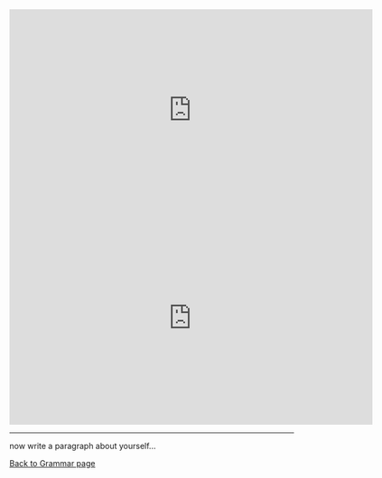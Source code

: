 <iframe src="https://h5p.org/h5p/embed/406272" width="643" height="358" frameborder="0" allowfullscreen="allowfullscreen"></iframe><script src="https://h5p.org/sites/all/modules/h5p/library/js/h5p-resizer.js" charset="UTF-8"></script>


<iframe src="https://h5p.org/h5p/embed/406575" width="643" height="379" frameborder="0" allowfullscreen="allowfullscreen"></iframe><script src="https://h5p.org/sites/all/modules/h5p/library/js/h5p-resizer.js" charset="UTF-8"></script>

<hr>

<p> now write a paragraph about yourself...
  
  
  
  
  
  
  
  
  
  
  
  </p>

<p>
<a style="float:left;" href="Grammar.html">Back to Grammar page</a>
</p>
<div style="clear:both;">  </div>
